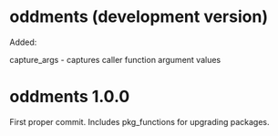 # oddments (development version)

Added:

capture_args - captures caller function argument values

# oddments 1.0.0

First proper commit. Includes pkg_functions for upgrading packages.
